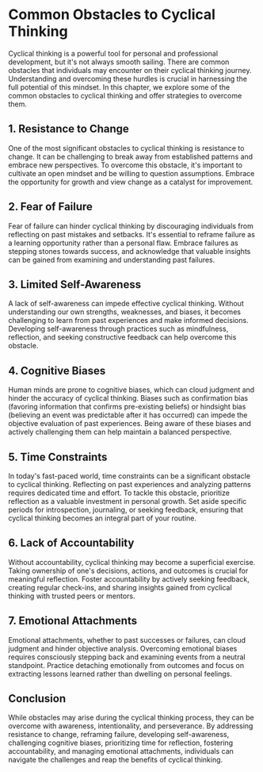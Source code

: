 Common Obstacles to Cyclical Thinking
=================================================

Cyclical thinking is a powerful tool for personal and professional development, but it's not always smooth sailing. There are common obstacles that individuals may encounter on their cyclical thinking journey. Understanding and overcoming these hurdles is crucial in harnessing the full potential of this mindset. In this chapter, we explore some of the common obstacles to cyclical thinking and offer strategies to overcome them.

1\. Resistance to Change
-----------------------

One of the most significant obstacles to cyclical thinking is resistance to change. It can be challenging to break away from established patterns and embrace new perspectives. To overcome this obstacle, it's important to cultivate an open mindset and be willing to question assumptions. Embrace the opportunity for growth and view change as a catalyst for improvement.

2\. Fear of Failure
------------------

Fear of failure can hinder cyclical thinking by discouraging individuals from reflecting on past mistakes and setbacks. It's essential to reframe failure as a learning opportunity rather than a personal flaw. Embrace failures as stepping stones towards success, and acknowledge that valuable insights can be gained from examining and understanding past failures.

3\. Limited Self-Awareness
-------------------------

A lack of self-awareness can impede effective cyclical thinking. Without understanding our own strengths, weaknesses, and biases, it becomes challenging to learn from past experiences and make informed decisions. Developing self-awareness through practices such as mindfulness, reflection, and seeking constructive feedback can help overcome this obstacle.

4\. Cognitive Biases
-------------------

Human minds are prone to cognitive biases, which can cloud judgment and hinder the accuracy of cyclical thinking. Biases such as confirmation bias (favoring information that confirms pre-existing beliefs) or hindsight bias (believing an event was predictable after it has occurred) can impede the objective evaluation of past experiences. Being aware of these biases and actively challenging them can help maintain a balanced perspective.

5\. Time Constraints
-------------------

In today's fast-paced world, time constraints can be a significant obstacle to cyclical thinking. Reflecting on past experiences and analyzing patterns requires dedicated time and effort. To tackle this obstacle, prioritize reflection as a valuable investment in personal growth. Set aside specific periods for introspection, journaling, or seeking feedback, ensuring that cyclical thinking becomes an integral part of your routine.

6\. Lack of Accountability
-------------------------

Without accountability, cyclical thinking may become a superficial exercise. Taking ownership of one's decisions, actions, and outcomes is crucial for meaningful reflection. Foster accountability by actively seeking feedback, creating regular check-ins, and sharing insights gained from cyclical thinking with trusted peers or mentors.

7\. Emotional Attachments
------------------------

Emotional attachments, whether to past successes or failures, can cloud judgment and hinder objective analysis. Overcoming emotional biases requires consciously stepping back and examining events from a neutral standpoint. Practice detaching emotionally from outcomes and focus on extracting lessons learned rather than dwelling on personal feelings.

Conclusion
----------

While obstacles may arise during the cyclical thinking process, they can be overcome with awareness, intentionality, and perseverance. By addressing resistance to change, reframing failure, developing self-awareness, challenging cognitive biases, prioritizing time for reflection, fostering accountability, and managing emotional attachments, individuals can navigate the challenges and reap the benefits of cyclical thinking.
